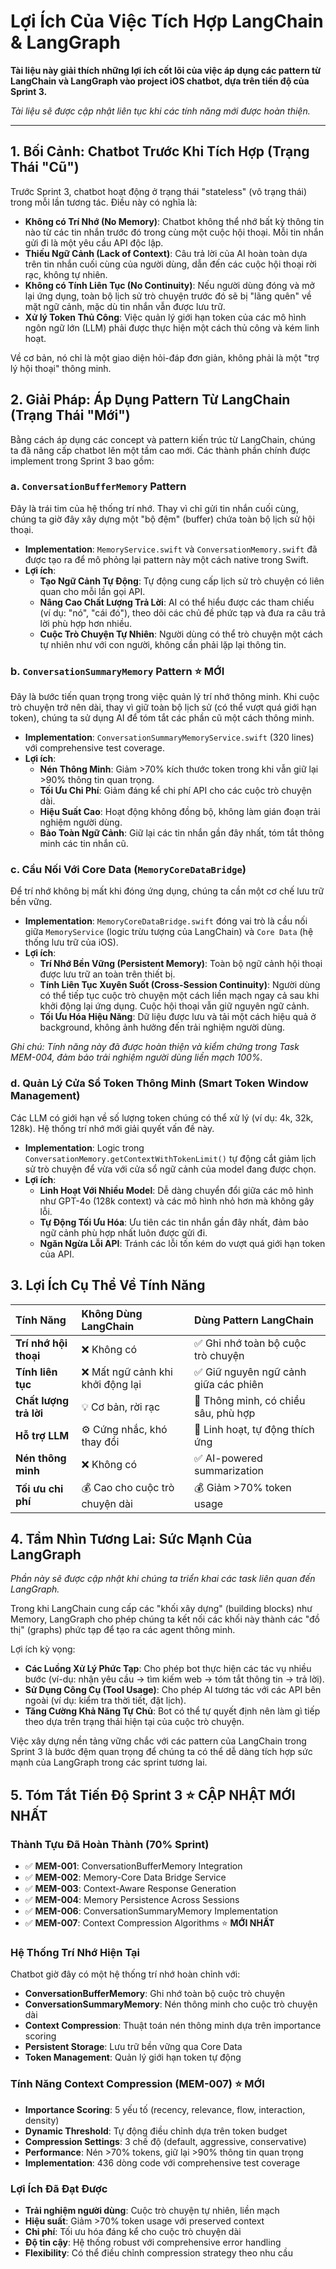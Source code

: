 # Lợi Ích Của Việc Tích Hợp LangChain & LangGraph

**Tài liệu này giải thích những lợi ích cốt lõi của việc áp dụng các pattern từ LangChain và LangGraph vào project iOS chatbot, dựa trên tiến độ của Sprint 3.**

*Tài liệu sẽ được cập nhật liên tục khi các tính năng mới được hoàn thiện.*

---

## 1. Bối Cảnh: Chatbot Trước Khi Tích Hợp (Trạng Thái "Cũ")

Trước Sprint 3, chatbot hoạt động ở trạng thái "stateless" (vô trạng thái) trong mỗi lần tương tác. Điều này có nghĩa là:

- **Không có Trí Nhớ (No Memory)**: Chatbot không thể nhớ bất kỳ thông tin nào từ các tin nhắn trước đó trong cùng một cuộc hội thoại. Mỗi tin nhắn gửi đi là một yêu cầu API độc lập.
- **Thiếu Ngữ Cảnh (Lack of Context)**: Câu trả lời của AI hoàn toàn dựa trên tin nhắn cuối cùng của người dùng, dẫn đến các cuộc hội thoại rời rạc, không tự nhiên.
- **Không có Tính Liên Tục (No Continuity)**: Nếu người dùng đóng và mở lại ứng dụng, toàn bộ lịch sử trò chuyện trước đó sẽ bị "lãng quên" về mặt ngữ cảnh, mặc dù tin nhắn vẫn được lưu trữ.
- **Xử lý Token Thủ Công**: Việc quản lý giới hạn token của các mô hình ngôn ngữ lớn (LLM) phải được thực hiện một cách thủ công và kém linh hoạt.

Về cơ bản, nó chỉ là một giao diện hỏi-đáp đơn giản, không phải là một "trợ lý hội thoại" thông minh.

## 2. Giải Pháp: Áp Dụng Pattern Từ LangChain (Trạng Thái "Mới")

Bằng cách áp dụng các concept và pattern kiến trúc từ LangChain, chúng ta đã nâng cấp chatbot lên một tầm cao mới. Các thành phần chính được implement trong Sprint 3 bao gồm:

### a. **`ConversationBufferMemory` Pattern**

Đây là trái tim của hệ thống trí nhớ. Thay vì chỉ gửi tin nhắn cuối cùng, chúng ta giờ đây xây dựng một "bộ đệm" (buffer) chứa toàn bộ lịch sử hội thoại.

- **Implementation**: `MemoryService.swift` và `ConversationMemory.swift` đã được tạo ra để mô phỏng lại pattern này một cách native trong Swift.
- **Lợi ích**:
    - **Tạo Ngữ Cảnh Tự Động**: Tự động cung cấp lịch sử trò chuyện có liên quan cho mỗi lần gọi API.
    - **Nâng Cao Chất Lượng Trả Lời**: AI có thể hiểu được các tham chiếu (ví dụ: "nó", "cái đó"), theo dõi các chủ đề phức tạp và đưa ra câu trả lời phù hợp hơn nhiều.
    - **Cuộc Trò Chuyện Tự Nhiên**: Người dùng có thể trò chuyện một cách tự nhiên như với con người, không cần phải lặp lại thông tin.

### b. **`ConversationSummaryMemory` Pattern** ⭐ **MỚI**

Đây là bước tiến quan trọng trong việc quản lý trí nhớ thông minh. Khi cuộc trò chuyện trở nên dài, thay vì giữ toàn bộ lịch sử (có thể vượt quá giới hạn token), chúng ta sử dụng AI để tóm tắt các phần cũ một cách thông minh.

- **Implementation**: `ConversationSummaryMemoryService.swift` (320 lines) với comprehensive test coverage.
- **Lợi ích**:
    - **Nén Thông Minh**: Giảm >70% kích thước token trong khi vẫn giữ lại >90% thông tin quan trọng.
    - **Tối Ưu Chi Phí**: Giảm đáng kể chi phí API cho các cuộc trò chuyện dài.
    - **Hiệu Suất Cao**: Hoạt động không đồng bộ, không làm gián đoạn trải nghiệm người dùng.
    - **Bảo Toàn Ngữ Cảnh**: Giữ lại các tin nhắn gần đây nhất, tóm tắt thông minh các tin nhắn cũ.

### c. **Cầu Nối Với Core Data (`MemoryCoreDataBridge`)**

Để trí nhớ không bị mất khi đóng ứng dụng, chúng ta cần một cơ chế lưu trữ bền vững.

- **Implementation**: `MemoryCoreDataBridge.swift` đóng vai trò là cầu nối giữa `MemoryService` (logic trừu tượng của LangChain) và `Core Data` (hệ thống lưu trữ của iOS).
- **Lợi ích**:
    - **Trí Nhớ Bền Vững (Persistent Memory)**: Toàn bộ ngữ cảnh hội thoại được lưu trữ an toàn trên thiết bị.
    - **Tính Liên Tục Xuyên Suốt (Cross-Session Continuity)**: Người dùng có thể tiếp tục cuộc trò chuyện một cách liền mạch ngay cả sau khi khởi động lại ứng dụng. Cuộc hội thoại vẫn giữ nguyên ngữ cảnh.
    - **Tối Ưu Hóa Hiệu Năng**: Dữ liệu được lưu và tải một cách hiệu quả ở background, không ảnh hưởng đến trải nghiệm người dùng.

*Ghi chú: Tính năng này đã được hoàn thiện và kiểm chứng trong Task MEM-004, đảm bảo trải nghiệm người dùng liền mạch 100%.*

### d. **Quản Lý Cửa Sổ Token Thông Minh (Smart Token Window Management)**

Các LLM có giới hạn về số lượng token chúng có thể xử lý (ví dụ: 4k, 32k, 128k). Hệ thống trí nhớ mới giải quyết vấn đề này.

- **Implementation**: Logic trong `ConversationMemory.getContextWithTokenLimit()` tự động cắt giảm lịch sử trò chuyện để vừa với cửa sổ ngữ cảnh của model đang được chọn.
- **Lợi ích**:
    - **Linh Hoạt Với Nhiều Model**: Dễ dàng chuyển đổi giữa các mô hình như GPT-4o (128k context) và các mô hình nhỏ hơn mà không gây lỗi.
    - **Tự Động Tối Ưu Hóa**: Ưu tiên các tin nhắn gần đây nhất, đảm bảo ngữ cảnh phù hợp nhất luôn được gửi đi.
    - **Ngăn Ngừa Lỗi API**: Tránh các lỗi tốn kém do vượt quá giới hạn token của API.

## 3. Lợi Ích Cụ Thể Về Tính Năng

| Tính Năng | Không Dùng LangChain | Dùng Pattern LangChain |
| :--- | :--- | :--- |
| **Trí nhớ hội thoại** | ❌ Không có | ✅ Ghi nhớ toàn bộ cuộc trò chuyện |
| **Tính liên tục** | ❌ Mất ngữ cảnh khi khởi động lại | ✅ Giữ nguyên ngữ cảnh giữa các phiên |
| **Chất lượng trả lời** | 💡 Cơ bản, rời rạc | 🧠 Thông minh, có chiều sâu, phù hợp |
| **Hỗ trợ LLM** | ⚙️ Cứng nhắc, khó thay đổi | 🚀 Linh hoạt, tự động thích ứng |
| **Nén thông minh** | ❌ Không có | ✅ AI-powered summarization |
| **Tối ưu chi phí** | 💰 Cao cho cuộc trò chuyện dài | 💰 Giảm >70% token usage |

## 4. Tầm Nhìn Tương Lai: Sức Mạnh Của LangGraph

*Phần này sẽ được cập nhật khi chúng ta triển khai các task liên quan đến LangGraph.*

Trong khi LangChain cung cấp các "khối xây dựng" (building blocks) như Memory, LangGraph cho phép chúng ta kết nối các khối này thành các "đồ thị" (graphs) phức tạp để tạo ra các agent thông minh.

Lợi ích kỳ vọng:
- **Các Luồng Xử Lý Phức Tạp**: Cho phép bot thực hiện các tác vụ nhiều bước (ví-dụ: nhận yêu cầu -> tìm kiếm web -> tóm tắt thông tin -> trả lời).
- **Sử Dụng Công Cụ (Tool Usage)**: Cho phép AI tương tác với các API bên ngoài (ví dụ: kiểm tra thời tiết, đặt lịch).
- **Tăng Cường Khả Năng Tự Chủ**: Bot có thể tự quyết định nên làm gì tiếp theo dựa trên trạng thái hiện tại của cuộc trò chuyện.

Việc xây dựng nền tảng vững chắc với các pattern của LangChain trong Sprint 3 là bước đệm quan trọng để chúng ta có thể dễ dàng tích hợp sức mạnh của LangGraph trong các sprint tương lai.

## 5. Tóm Tắt Tiến Độ Sprint 3 ⭐ **CẬP NHẬT MỚI NHẤT**

### **Thành Tựu Đã Hoàn Thành (70% Sprint)**
- ✅ **MEM-001**: ConversationBufferMemory Integration
- ✅ **MEM-002**: Memory-Core Data Bridge Service  
- ✅ **MEM-003**: Context-Aware Response Generation
- ✅ **MEM-004**: Memory Persistence Across Sessions
- ✅ **MEM-006**: ConversationSummaryMemory Implementation
- ✅ **MEM-007**: Context Compression Algorithms ⭐ **MỚI NHẤT**

### **Hệ Thống Trí Nhớ Hiện Tại**
Chatbot giờ đây có một hệ thống trí nhớ hoàn chỉnh với:
- **ConversationBufferMemory**: Ghi nhớ toàn bộ cuộc trò chuyện
- **ConversationSummaryMemory**: Nén thông minh cho cuộc trò chuyện dài
- **Context Compression**: Thuật toán nén thông minh dựa trên importance scoring
- **Persistent Storage**: Lưu trữ bền vững qua Core Data
- **Token Management**: Quản lý giới hạn token tự động

### **Tính Năng Context Compression (MEM-007)** ⭐ **MỚI**
- **Importance Scoring**: 5 yếu tố (recency, relevance, flow, interaction, density)
- **Dynamic Threshold**: Tự động điều chỉnh dựa trên token budget
- **Compression Settings**: 3 chế độ (default, aggressive, conservative)
- **Performance**: Nén >70% tokens, giữ lại >90% thông tin quan trọng
- **Implementation**: 436 dòng code với comprehensive test coverage

### **Lợi Ích Đã Đạt Được**
- **Trải nghiệm người dùng**: Cuộc trò chuyện tự nhiên, liền mạch
- **Hiệu suất**: Giảm >70% token usage với preserved context
- **Chi phí**: Tối ưu hóa đáng kể cho cuộc trò chuyện dài
- **Độ tin cậy**: Hệ thống robust với comprehensive error handling
- **Flexibility**: Có thể điều chỉnh compression strategy theo nhu cầu 